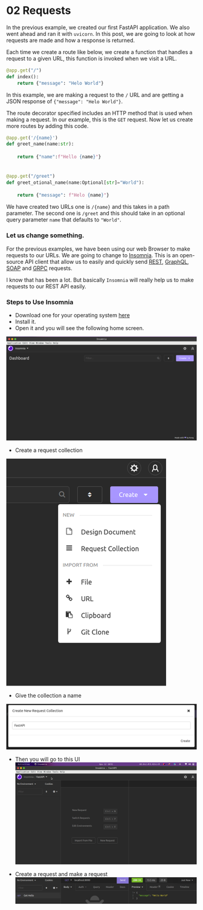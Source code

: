 # 02 Requests
In the previous example, we created our first FastAPI application. We also went ahead and ran it with `uvicorn`. In this post, we are going to look at how requests are made and how a response is returned.  

Each time we create a route like below, we create a function that handles a request to a given URL, this function is invoked when we visit a URL.

```python
@app.get("/")
def index():
    return {"message": "Helo World"}

```  
In this example, we are making a request to the `/` URL and are getting a JSON response of `{"message": "Helo World"}`.  

The route decorator specified includes an HTTP method that is used when making a request. In our example, this is the `GET` request. Now let us create more routes by adding this code.

```python
@app.get('/{name}')
def greet_name(name:str):
    
    return {"name":f"Hello {name}"}


@app.get("/greet")
def greet_otional_name(name:Optional[str]="World"):

    return {"message": f"Helo {name}"}
```  
We have created two URLs one is `/{name}` and this takes in a path parameter. The second one is `/greet` and this should take in an optional query parameter `name` that defaults to `"World"`.  


### Let us change something.
For the previous examples, we have been using our web Browser to make requests to our URLs. We are going to change to [Insomnia](https://insomnia.rest/). This is an open-source API client that allow us to easily and quickly send [REST](https://en.wikipedia.org/wiki/Representational_state_transfer), [GraphQL](https://en.wikipedia.org/wiki/GraphQL), [SOAP](https://en.wikipedia.org/wiki/SOAP) and [GRPC](https://en.wikipedia.org/wiki/GRPC) requests.  

I know that has been a lot. But basically `Insomnia` will really help us to make requests to our REST API easily.  

### Steps to Use Insomnia
- Download one for your operating system [here](https://insomnia.rest/download)
- Install it.
- Open it and you will see the following home screen.  

![Insomnia home](../images/insomnia-home.png)  

- Create a request collection  

![request collection](../images/request-collection.png)  

- Give the collection a name  

![request collection name](../images/request-name.png)

- Then you will go to this UI  
![request home](../images/request-home.png)

- Create a request and make a request  
![create a request](../images/make%20a%20request.png)


